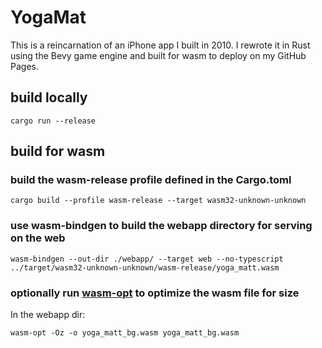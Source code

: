 # YogaMat

This is a reincarnation of an iPhone app I built in 2010.
I rewrote it in Rust using the Bevy game engine and built for wasm to deploy
on my GitHub Pages.

## build locally
```
cargo run --release
```
## build for wasm
### build the wasm-release profile defined in the Cargo.toml
```
cargo build --profile wasm-release --target wasm32-unknown-unknown
```
### use wasm-bindgen to build the webapp directory for serving on the web
```
wasm-bindgen --out-dir ./webapp/ --target web --no-typescript ../target/wasm32-unknown-unknown/wasm-release/yoga_matt.wasm
```
### optionally run [wasm-opt](https://crates.io/crates/wasm-opt) to optimize the wasm file for size
In the webapp dir:
```
wasm-opt -Oz -o yoga_matt_bg.wasm yoga_matt_bg.wasm
```

